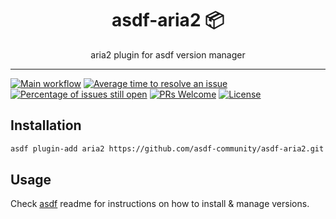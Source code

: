 <div align="center">
<h1>asdf-aria2 📦</h1>
aria2 plugin for asdf version manager
</div>
<hr />

[![Main workflow](https://github.com/asdf-community/asdf-aria2/workflows/Main%20workflow/badge.svg)](https://github.com/asdf-community/asdf-aria2/actions)
[![Average time to resolve an issue](https://isitmaintained.com/badge/resolution/asdf-community/asdf-aria2.svg)](https://isitmaintained.com/project/asdf-community/asdf-aria2 "Average time to resolve an issue")
[![Percentage of issues still open](https://isitmaintained.com/badge/open/asdf-community/asdf-aria2.svg)](https://isitmaintained.com/project/asdf-community/asdf-aria2 "Percentage of issues still open")
[![PRs Welcome](https://img.shields.io/badge/PRs-welcome-brightgreen.svg)](http://makeapullrequest.com)
[![License](https://img.shields.io/github/license/asdf-community/asdf-aria2?color=brightgreen)](https://github.com/asdf-community/asdf-aria2/blob/master/LICENSE)

## Installation

```bash
asdf plugin-add aria2 https://github.com/asdf-community/asdf-aria2.git
```

## Usage

Check [asdf](https://github.com/asdf-vm/asdf) readme for instructions on how to
install & manage versions.
